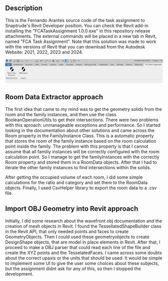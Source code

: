 ## Description

This is the Fernando Arantes source code of the task assignment to Snaptrude's Revit Developer position.
You can check the Revit add-in installing the "FCATaskAssignment 1.0.0.exe" in this repository release attachments.
The external commands will be placed in a new tab in Revit, named "FCA Task Assignment".
Note that this solution was made to work with the versions of Revit that you can download from the Autodesk Website: 2021, 2022, 2023 and 2024. 

![Alt text](image.png)

## Room Data Extractor approach

The first idea that came to my mind was to get the geometry solids from the room and the family instances, and then use the class BooleanOperationUtils to get their intersections. There were two problems with this aproach: unmanageable exceptions and performance.
So I started looking in the documentation about other solutions and came across the Room property in the FamilyInstance Class. This is a automatic property that stores the room of the family instance based on the room calculation point inside the family. The problem with this property is that I cannot assume that all familiy instances will be correctly configured with the room calculation point. So I manage to get the familyInstances with the correctly Room property and stored them in a RoomData objects. After that I had to iterate the other family instances to find intersections within the solids.

After getting the occupied volume of each room, I did some simple calculations for the ratio and category and set them to the RoomData objects.
Finally, I used CsvHelper library to export the room data to a .csv file.

## Import OBJ Geometry into Revit approach

Initially, I did some research about the wavefront obj documentation and the creation of mesh objects in Revit. I found the TessellatedShapeBuilder class in the Revit API, that only needed points and faces to create GeometryObjects. Then I could used these geometryobjects to create DesignShape objects, that are model in place elements in Revit.
After that, I proceed to make a OBJ parser that could read each line of the file and create the XYZ points and the TesselatedFaces. 
I came across some doubts about the correct upaxis or the units that should be used. It would be simple to implement some UI to give the user some choices about these subjects, but the assignment didnt ask for any of this, so then I stopped the development.
